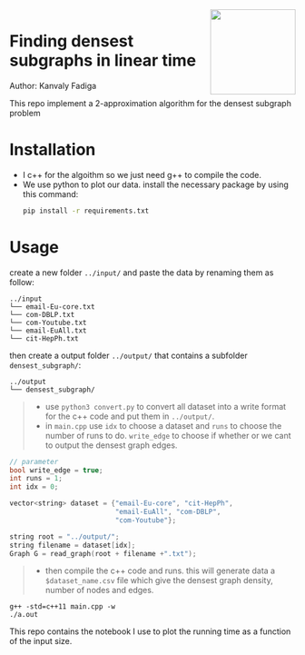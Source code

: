 <img src="https://miro.medium.com/max/2978/1*rmq7bd3GFjcwfXtkrBQaPQ.png" align="right" width="150"/>

# Finding densest subgraphs in linear time
Author: Kanvaly Fadiga

This repo implement a 2-approximation algorithm for the densest subgraph problem

# Installation

- I c++ for the algoithm so we just need g++ to compile the code.
- We use python to plot our data. install the necessary package by using this command:
    ```sh
    pip install -r requirements.txt
    ```


# Usage

create a new folder `../input/` and paste the data by renaming them as follow:

```
../input
└── email-Eu-core.txt
└── com-DBLP.txt 
└── com-Youtube.txt
└── email-EuAll.txt
└── cit-HepPh.txt
```

then create a output folder `../output/` that contains a subfolder `densest_subgraph/`: 

```
../output
└── densest_subgraph/
```

> - use `python3 convert.py` to convert all dataset into a write format for the c++ code and put them in `../output/`.
> - in `main.cpp` use `idx` to choose a dataset and `runs` to choose the number of runs to do. `write_edge` to choose if whether or we cant to output the densest graph edges.
```c++
// parameter
bool write_edge = true;
int runs = 1;
int idx = 0;

vector<string> dataset = {"email-Eu-core", "cit-HepPh", 
                          "email-EuAll", "com-DBLP", 
                          "com-Youtube"};

string root = "../output/";
string filename = dataset[idx];
Graph G = read_graph(root + filename +".txt");
```
> - then compile the c++ code and runs. this will generate data a `$dataset_name.csv` file which give the densest graph density, number of nodes and edges. 
```
g++ -std=c++11 main.cpp -w
./a.out
```



This repo contains the notebook I use to plot the running time as a function of the input size.
